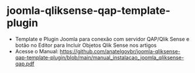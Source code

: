 # joomla-qliksense-qap-template-plugin
- Template e Plugin Joomla para conexão com servidor QAP/Qlik Sense e botão no Editor para Incluir Objetos Qlik Sense nos artigos
- Acesse o Manual: https://github.com/anatelgovbr/joomla-qliksense-qap-template-plugin/blob/main/manual_instalacao_joomla_qliksense-qap.pdf